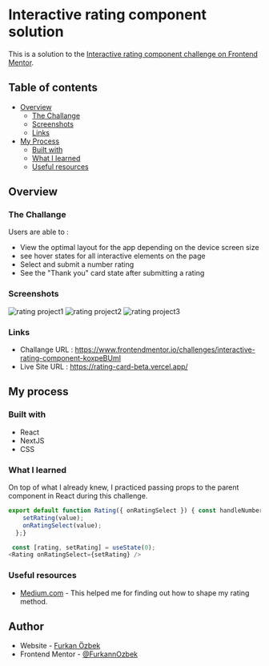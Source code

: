 # Interactive rating component solution

This is a solution to the [Interactive rating component challenge on Frontend Mentor](https://www.frontendmentor.io/challenges/interactive-rating-component-koxpeBUmI).

## Table of contents

- [Overview](#overview)
  - [The Challange](#the-challange)
  - [Screenshots](#screenshots)
  - [Links](#links)
- [My Process](#my-process)
  - [Built with](#built-with)
  - [What I learned](#what-i-learned)
  - [Useful resources](#useful-resources)


## Overview

### The Challange

Users are able to  :

- View the optimal layout for the app depending on the device screen size
- see hover states for all interactive elements on the page
- Select and submit a number rating
- See the "Thank you" card state after submitting a rating

### Screenshots

![rating project1](https://github.com/user-attachments/assets/a7d3068e-39b5-48de-87a0-cb76cac15e28)
![rating project2](https://github.com/user-attachments/assets/61aa1bcc-936f-4555-b302-f4b22f44eb32)
![rating project3](https://github.com/user-attachments/assets/f1620ae8-3945-4fa4-ae3b-d24b97bdb566)

### Links

- Challange URL : https://www.frontendmentor.io/challenges/interactive-rating-component-koxpeBUmI
- Live Site URL : https://rating-card-beta.vercel.app/

## My process

### Built with

- React
- NextJS
- CSS

### What I learned 

On top of what I already knew, I practiced passing props to the parent component in React during this challenge.
```js
export default function Rating({ onRatingSelect }) { const handleNumberClick = (value) => {
    setRating(value);
    onRatingSelect(value);
  };}
```
```js
 const [rating, setRating] = useState(0);
<Rating onRatingSelect={setRating} />
```

### Useful resources 

- [Medium.com](https://medium.com/@Vaibhavihole31/creating-a-star-rating-bar-in-reactjs-a3f66456d7bb) - This helped me for finding out how to shape my rating method.

## Author

- Website - [Furkan Özbek](https://furkanozbek.dk)
- Frontend Mentor - [@FurkannOzbek](https://www.frontendmentor.io/profile/FurkannOzbek)
